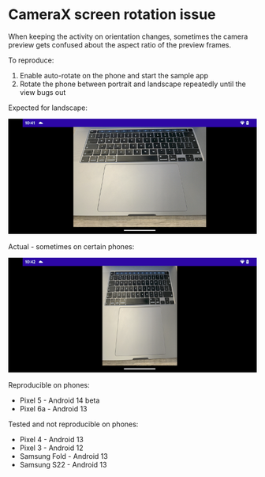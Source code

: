 # CameraX screen rotation issue

When keeping the activity on orientation changes, sometimes the camera preview gets confused about the aspect ratio of the preview frames.

To reproduce:
1. Enable auto-rotate on the phone and start the sample app
2. Rotate the phone between portrait and landscape repeatedly until the view bugs out

Expected for landscape:

![Expected preview](screenshot_expected.png)

Actual - sometimes on certain phones:

![Bugged preview](screenshot_bugged.png)

Reproducible on phones:
- Pixel 5 - Android 14 beta
- Pixel 6a - Android 13

Tested and not reproducible on phones:
- Pixel 4 - Android 13
- Pixel 3 - Android 12
- Samsung Fold - Android 13
- Samsung S22 - Android 13
